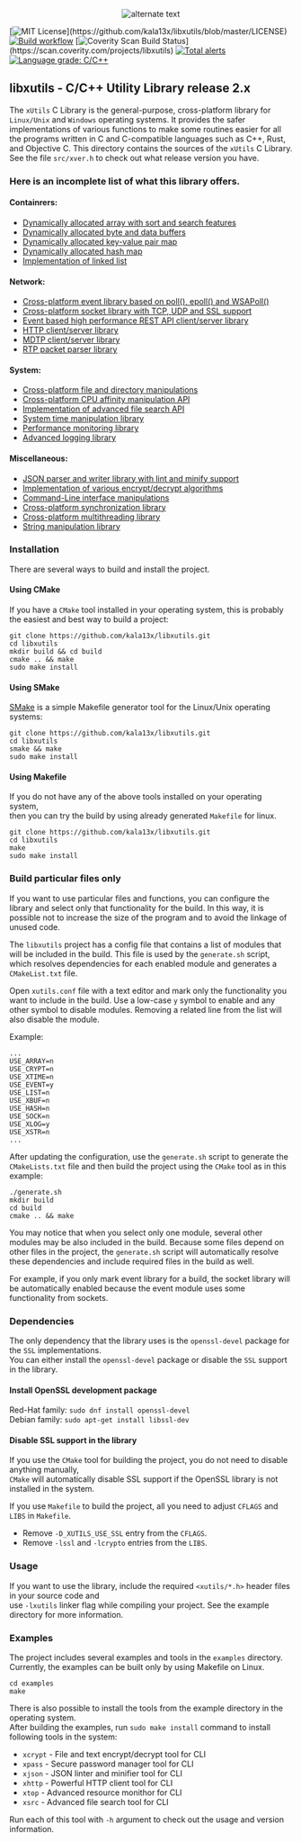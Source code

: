 <p align="center">
    <img src="https://raw.githubusercontent.com/kala13x/libxutils/main/logo.png" alt="alternate text">
</p>

[![MIT License](https://img.shields.io/apm/l/atomic-design-ui.svg?)](https://github.com/kala13x/libxutils/blob/master/LICENSE)
[![Build workflow](https://github.com/kala13x/libxutils/actions/workflows/build_libxutils.yml/badge.svg)](https://github.com/kala13x/libxutils/actions)
[![Coverity Scan Build Status](https://scan.coverity.com/projects/25173/badge.svg?)](https://scan.coverity.com/projects/libxutils)
[![Total alerts](https://img.shields.io/lgtm/alerts/g/kala13x/libxutils.svg?logo=lgtm&logoWidth=18)](https://lgtm.com/projects/g/kala13x/libxutils/alerts/)
[![Language grade: C/C++](https://img.shields.io/lgtm/grade/cpp/g/kala13x/libxutils.svg?logo=lgtm&logoWidth=18)](https://lgtm.com/projects/g/kala13x/libxutils/context:cpp)

## libxutils - C/C++ Utility Library release 2.x
The `xUtils` C Library is the general-purpose, cross-platform library for `Linux/Unix` and `Windows` operating systems. It provides the safer implementations of various functions to make some routines easier for all the programs written in C and C-compatible languages such as C++, Rust, and Objective C. This directory contains the sources of the `xUtils` C Library. See the file `src/xver.h` to check out what release version you have.

### Here is an incomplete list of what this library offers.
#### Containrers:
- [Dynamically allocated array with sort and search features](https://github.com/kala13x/libxutils/blob/main/src/array.h)
- [Dynamically allocated byte and data buffers](https://github.com/kala13x/libxutils/blob/main/src/xbuf.h)
- [Dynamically allocated key-value pair map](https://github.com/kala13x/libxutils/blob/main/src/xmap.h)
- [Dynamically allocated hash map](https://github.com/kala13x/libxutils/blob/main/src/hash.h)
- [Implementation of linked list](https://github.com/kala13x/libxutils/blob/main/src/list.h)

#### Network:
- [Cross-platform event library based on poll(), epoll() and WSAPoll()](https://github.com/kala13x/libxutils/blob/main/src/event.h)
- [Cross-platform socket library with TCP, UDP and SSL support](https://github.com/kala13x/libxutils/blob/main/src/sock.h)
- [Event based high performance REST API client/server library](https://github.com/kala13x/libxutils/blob/main/media/xapi.h)
- [HTTP client/server library](https://github.com/kala13x/libxutils/blob/main/src/http.h)
- [MDTP client/server library](https://github.com/kala13x/libxutils/blob/main/media/mdtp.h)
- [RTP packet parser library](https://github.com/kala13x/libxutils/blob/main/media/rtp.h)

#### System:
- [Cross-platform file and directory manipulations](https://github.com/kala13x/libxutils/blob/main/src/xfs.h)
- [Cross-platform CPU affinity manipulation API](https://github.com/kala13x/libxutils/blob/main/src/xcpu.h)
- [Implementation of advanced file search API](https://github.com/kala13x/libxutils/blob/main/src/xfs.h)
- [System time manipulation library](https://github.com/kala13x/libxutils/blob/main/src/xtime.h)
- [Performance monitoring library](https://github.com/kala13x/libxutils/blob/main/src/xtop.h)
- [Advanced logging library](https://github.com/kala13x/libxutils/blob/main/src/xlog.h)

#### Miscellaneous:
- [JSON parser and writer library with lint and minify support](https://github.com/kala13x/libxutils/blob/main/src/xjson.h)
- [Implementation of various encrypt/decrypt algorithms](https://github.com/kala13x/libxutils/blob/main/src/crypt.h)
- [Command-Line interface manipulations](https://github.com/kala13x/libxutils/blob/main/src/xcli.h)
- [Cross-platform synchronization library](https://github.com/kala13x/libxutils/blob/main/src/sync.h)
- [Cross-platform multithreading library](https://github.com/kala13x/libxutils/blob/main/src/thread.h)
- [String manipulation library](https://github.com/kala13x/libxutils/blob/main/src/xstr.h)


### Installation
There are several ways to build and install the project.

#### Using CMake
If you have a `CMake` tool installed in your operating system, this is probably the easiest and best way to build a project:
```
git clone https://github.com/kala13x/libxutils.git
cd libxutils
mkdir build && cd build
cmake .. && make
sudo make install
```

#### Using SMake
[SMake](https://github.com/kala13x/smake) is a simple Makefile generator tool for the Linux/Unix operating systems:
```
git clone https://github.com/kala13x/libxutils.git
cd libxutils
smake && make
sudo make install
```

#### Using Makefile
If you do not have any of the above tools installed on your operating system,\
then you can try the build by using already generated `Makefile` for linux.
```
git clone https://github.com/kala13x/libxutils.git
cd libxutils
make
sudo make install
```

### Build particular files only
If you want to use particular files and functions, you can configure the library and select only that functionality for the build. In this way, it is possible not to increase the size of the program and to avoid the linkage of unused code.

The `libxutils` project has a config file that contains a list of modules that will be included in the build. This file is used by the `generate.sh` script, which resolves dependencies for each enabled module and generates a `CMakeList.txt` file.

Open `xutils.conf` file with a text editor and mark only the functionality you want to include in the build. Use a low-case `y` symbol to enable and any other symbol to disable modules. Removing a related line from the list will also disable the module.

Example:
```
...
USE_ARRAY=n
USE_CRYPT=n
USE_XTIME=n
USE_EVENT=y
USE_LIST=n
USE_XBUF=n
USE_HASH=n
USE_SOCK=n
USE_XLOG=y
USE_XSTR=n
...
```
After updating the configuration, use the `generate.sh` script to generate the `CMakeLists.txt` file and then build the project using the `CMake` tool as in this example:

```
./generate.sh
mkdir build
cd build
cmake .. && make
```

You may notice that when you select only one module, several other modules may be also included in the build. Because some files depend on other files in the project, the `generate.sh` script will automatically resolve these dependencies and include required files in the build as well.

For example, if you only mark event library for a build, the socket library will be automatically enabled because the event module uses some functionality from sockets.

### Dependencies
The only dependency that the library uses is the `openssl-devel` package for the `SSL` implementations.\
You can either install the `openssl-devel` package or disable the `SSL` support in the library.

#### Install OpenSSL development package
Red-Hat family: `sudo dnf install openssl-devel`\
Debian family: `sudo apt-get install libssl-dev`

#### Disable SSL support in the library
If you use the `CMake` tool for building the project, you do not need to disable anything manually,\
`CMake` will automatically disable SSL support if the OpenSSL library is not installed in the system.

If you use `Makefile` to build the project, all you need to adjust `CFLAGS` and `LIBS` in `Makefile`.
- Remove `-D_XUTILS_USE_SSL` entry from the `CFLAGS`.
- Remove `-lssl` and `-lcrypto` entries from the `LIBS`.

### Usage
If you want to use the library, include the required `<xutils/*.h>` header files in your source code and\
use `-lxutils` linker flag while compiling your project. See the example directory for more information.

### Examples
The project includes several examples and tools in the `examples` directory.\
Currently, the examples can be built only by using Makefile on Linux.

```
cd examples
make
```

There is also possible to install the tools from the example directory in the operating system.\
After building the examples, run `sudo make install` command to install following tools in the system:

- `xcrypt` - File and text encrypt/decrypt tool for CLI
- `xpass` - Secure password manager tool for CLI
- `xjson` - JSON linter and minifier tool for CLI
- `xhttp` - Powerful HTTP client tool for CLI
- `xtop` - Advanced resource monithor for CLI
- `xsrc` - Advanced file search tool for CLI

Run each of this tool with `-h` argument to check out the usage and version information.

